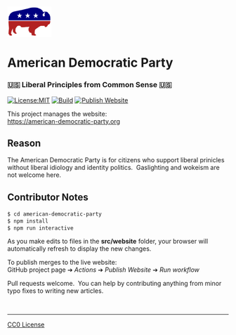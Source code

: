 <img src=src/website/assets/logos/adp-bison-logo.svg width=100 alt=logo>

# American Democratic Party
### 🇺🇸 Liberal Principles from Common Sense 🇺🇸

[![License:MIT](https://img.shields.io/badge/License-CC0-blue.svg)](https://github.com/american-democratic-party/american-democratic-party/blob/main/LICENSE.txt)
[![Build](https://github.com/american-democratic-party/american-democratic-party/actions/workflows/run-spec-on-push.yaml/badge.svg)](https://github.com/american-democratic-party/american-democratic-party/actions/workflows/run-spec-on-push.yaml)
[![Publish Website](https://github.com/american-democratic-party/american-democratic-party/actions/workflows/publish-website.yaml/badge.svg)](https://github.com/american-democratic-party/american-democratic-party/actions/workflows/publish-website.yaml)

This project manages the website:<br>
https://american-democratic-party.org

## Reason

The American Democratic Party is for citizens who support liberal prinicles without liberal idiology and identity politics.&nbsp;
Gaslighting and wokeism are not welcome here.

## Contributor Notes
```shell
$ cd american-democratic-party
$ npm install
$ npm run interactive
```
As you make edits to files in the **src/website** folder, your browser will automatically refresh to display the new changes.

To publish merges to the live website:<br>
GitHub project page &#10132; _Actions_ &#10132; _Publish Website_ &#10132; _Run workflow_

Pull requests welcome.&nbsp;
You can help by contributing anything from minor typo fixes to writing new articles.

<br>

---

[CC0 License](LICENSE.txt)
